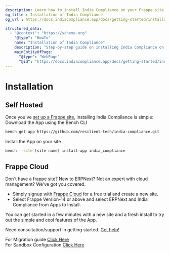 ```yaml
---
description: Learn how to install India Compliance on your Frappe site, whether self-hosted or on Frappe Cloud.
og_title : Installation of India Compliance
og_url : https://docs.indiacompliance.app/docs/getting-started/installation

structured_data:
  - "@context": "https://schema.org"
    "@type": "HowTo"
    name: "Installation of India Compliance"
    description: "Step-by-step guide on installing India Compliance on your Frappe site."
    mainEntityOfPage:
      "@type": "WebPage"
      "@id": "https://docs.indiacompliance.app/docs/getting-started/installation"
---
```


# Installation

## Self Hosted

Once you've [set up a Frappe site](https://frappeframework.com/docs/v14/user/en/installation/), installing India Compliance is simple:
Download the App using the Bench CLI

```sh
bench get-app https://github.com/resilient-tech/india-compliance.git
```

Install the App on your site

```sh
bench --site [site name] install-app india_compliance
```

## Frappe Cloud

Don`t have a frappe site? New to ERPNext? Not an expert with cloud management? We've got you covered.

- Simply signup with [Frappe Cloud](https://frappecloud.com/dashboard/signup?referrer=99df7a8f) for a free trial and create a new site.
- Select Frappe Version-14 or above and select ERPNext and India Compliance from Apps to Install.

You can get started in a few minutes with a new site and a fresh install to try out the simple and cool features of the App.

Need consultation/support in getting started. [Get help!](mailto:info@resilient.tech)

For Migration guide [Click Here](../developer-guide/migrating-from-v13.md)  
For Sandbox Configuration [Click Here](../developer-guide/sandbox.md)
